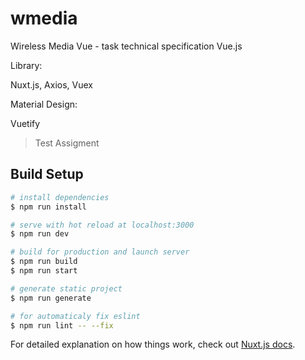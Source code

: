 # wmedia

Wireless Media Vue - task technical specification Vue.js

Library:

Nuxt.js,
Axios,
Vuex


Material Design:

Vuetify

> Test Assigment

## Build Setup

``` bash
# install dependencies
$ npm run install

# serve with hot reload at localhost:3000
$ npm run dev

# build for production and launch server
$ npm run build
$ npm run start

# generate static project
$ npm run generate

# for automaticaly fix eslint
$ npm run lint -- --fix
```

For detailed explanation on how things work, check out [Nuxt.js docs](https://nuxtjs.org).
